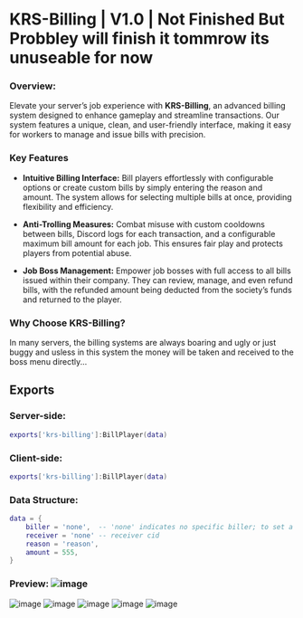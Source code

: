 # KRS-Billing | V1.0 | Not Finished But Probbley will finish it tommrow its unuseable for now

### Overview: 

Elevate your server’s job experience with **KRS-Billing**, an advanced billing system designed to enhance gameplay and streamline transactions. Our system features a unique, clean, and user-friendly interface, making it easy for workers to manage and issue bills with precision.

### **Key Features**

- **Intuitive Billing Interface:** Bill players effortlessly with configurable options or create custom bills by simply entering the reason and amount. The system allows for selecting multiple bills at once, providing flexibility and efficiency.

- **Anti-Trolling Measures:** Combat misuse with custom cooldowns between bills, Discord logs for each transaction, and a configurable maximum bill amount for each job. This ensures fair play and protects players from potential abuse.

- **Job Boss Management:** Empower job bosses with full access to all bills issued within their company. They can review, manage, and even refund bills, with the refunded amount being deducted from the society’s funds and returned to the player.

### **Why Choose KRS-Billing?**

In many servers, the billing systems are always boaring and ugly or just buggy and usless in this system the money will be taken and received to the boss menu directly...

## Exports

### Server-side:
```lua
exports['krs-billing']:BillPlayer(data)
```

### Client-side:
```lua
exports['krs-billing']:BillPlayer(data)
```

### Data Structure:
```lua
data = {
    biller = 'none',  -- 'none' indicates no specific biller; to set a real biller, input the biller’s CID
    receiver = 'none' -- receiver cid 
    reason = 'reason',
    amount = 555,
}
```


### Preview: ![image](https://github.com/user-attachments/assets/0eb52971-fbcc-4468-b538-e80661ded8b3) 
![image](https://github.com/user-attachments/assets/9b338407-471d-44e1-b50e-690a90387584)
![image](https://github.com/user-attachments/assets/7b5ebd75-9c2e-472d-9dae-8d8040827e64)
![image](https://github.com/user-attachments/assets/bdc03201-9f2a-4b2a-acae-f0c8802563ad)
![image](https://github.com/user-attachments/assets/9040c7fc-8c8e-46de-8cac-6ecf4ad495d7)
![image](https://github.com/user-attachments/assets/32ac07fd-d1cd-4c1b-a51a-cc8db95d2c3f)
